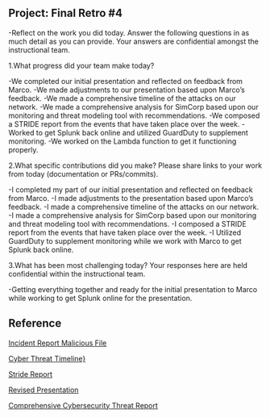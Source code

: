 ## Project: Final Retro #4

-Reflect on the work you did today. Answer the following questions in as much detail as you can provide. Your answers are confidential amongst the instructional team.

1.What progress did your team make today?

-We completed our initial presentation and reflected on feedback from Marco.
-We made adjustments to our presentation based upon Marco’s feedback.
-We made a comprehensive timeline of the attacks on our network.
-We made a comprehensive analysis for SimCorp based upon our monitoring and threat modeling tool with recommendations.
-We composed a STRIDE report from the events that have taken place over the week.
-Worked to get Splunk back online and utilized GuardDuty to supplement monitoring.
-We worked on the Lambda function to get it functioning properly.

2.What specific contributions did you make? Please share links to your work from today (documentation or PRs/commits).

-I completed my part of our initial presentation and reflected on feedback from Marco.
-I made adjustments to the presentation based upon Marco’s feedback.
-I made a comprehensive timeline of the attacks on our network.
-I made a comprehensive analysis for SimCorp based upon our monitoring and threat modeling tool with recommendations.
-I composed a STRIDE report from the events that have taken place over the week.
-I Utilized GuardDuty to supplement monitoring while we work with Marco to get Splunk back online.

3.What has been most challenging today? Your responses here are held confidential within the instructional team.

-Getting everything together and ready for the initial presentation to Marco while working to get Splunk online for the presentation.

## Reference

[Incident Report Malicious File](https://docs.google.com/document/d/1TQMHnMEdYdL9A0UWIb5DNnMejN0hNKKvZjwTgrOKXmg/edit?usp=sharing) 

[Cyber Threat Timeline}](https://docs.google.com/document/d/1npEi5vH7y1iTvWDnF6qcZFNsLUA-KBFbQxoy5bvC0VY/edit?usp=sharing) 

[Stride Report](https://docs.google.com/document/d/1UQukIQ9ScEVJvBkVB4NXG6SSKMVP9JRtrEL9gu85zhM/edit?usp=sharing) 

[Revised Presentation](https://docs.google.com/presentation/d/1PXNTB5LqcRvMcqeVXooJWBJadhNDQmEGra5ewaPtrbU/edit?usp=sharing) 

[Comprehensive Cybersecurity Threat Report](https://docs.google.com/document/d/1TqUUDoLmZ8KFwpQ0UjEeiSPiuYNf09Tc9ve_bI6oAb8/edit?usp=sharing) 
